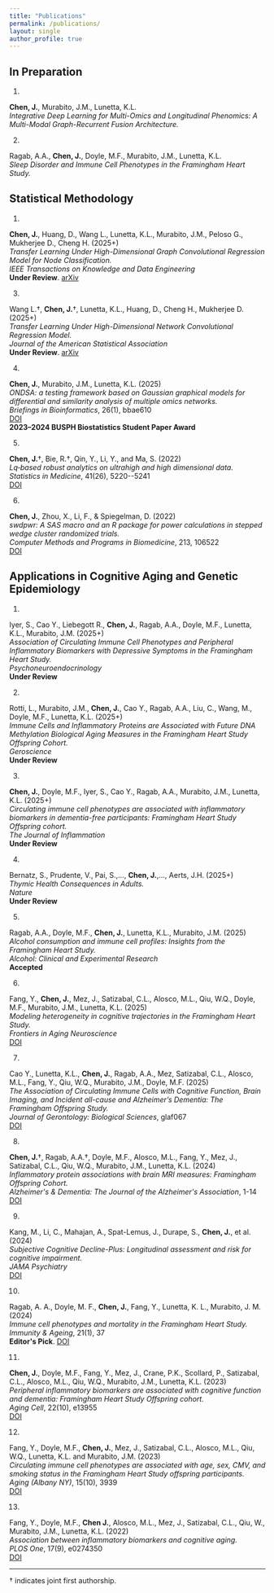 ```yaml
---
title: "Publications"
permalink: /publications/
layout: single
author_profile: true
---
```


<style>
.page__content p {
  margin-bottom: 0.6em;
  font-size: 17px;
  line-height: 1.7;
}
.page__content em {
  font-style: italic;
  color: #333;
}
.page__content strong {
  font-weight: 600;
  color: #000;
}
.page__content a {
  color: #007acc;
  font-weight: 500;
}
.page__content {
  font-family: "Georgia", serif;
}
</style>

## In Preparation

1.  
**Chen, J.**, Murabito, J.M., Lunetta, K.L.  
*Integrative Deep Learning for Multi-Omics and Longitudinal Phenomics: A Multi-Modal Graph-Recurrent Fusion Architecture.*  


2.  
Ragab, A.A., **Chen, J.**, Doyle, M.F., Murabito, J.M., Lunetta, K.L.  
*Sleep Disorder and Immune Cell Phenotypes in the Framingham Heart Study.*  


## Statistical Methodology 
1.  
**Chen, J.**, Huang, D., Wang L., Lunetta, K.L., Murabito, J.M., Peloso G., Mukherjee D., Cheng H. (2025+)  
*Transfer Learning Under High-Dimensional Graph Convolutional Regression Model for Node Classification.*   
_IEEE Transactions on Knowledge and Data Engineering_   
**Under Review**. [arXiv](https://arxiv.org/abs/2405.16672)

3.  
Wang L.†, **Chen, J.**†, Lunetta, K.L., Huang, D., Cheng H., Mukherjee D. (2025+)  
*Transfer Learning Under High-Dimensional Network Convolutional Regression Model.*  
_Journal of the American Statistical Association_  
**Under Review**. [arXiv](https://arxiv.org/abs/2504.19979)

4.  
**Chen, J.**, Murabito, J.M., Lunetta, K.L. (2025)  
*ONDSA: a testing framework based on Gaussian graphical models for differential and similarity analysis of multiple omics networks.*  
_Briefings in Bioinformatics_, 26(1), bbae610  
[DOI](https://doi.org/10.1093/bib/bbae610)  
**2023–2024 BUSPH Biostatistics Student Paper Award**

5.  
**Chen, J.**†, Bie, R.†, Qin, Y., Li, Y., and Ma, S. (2022)  
*Lq‐based robust analytics on ultrahigh and high dimensional data.*  
_Statistics in Medicine_, 41(26), 5220--5241  
[DOI](https://doi.org/10.1002/sim.9515)

6.  
**Chen, J.**, Zhou, X., Li, F., & Spiegelman, D. (2022)  
*swdpwr: A SAS macro and an R package for power calculations in stepped wedge cluster randomized trials.*  
_Computer Methods and Programs in Biomedicine_, 213, 106522  
[DOI](https://doi.org/10.1016/j.cmpb.2021.106522)

## Applications in Cognitive Aging and Genetic Epidemiology
1.  
Iyer, S., Cao Y., Liebegott R., **Chen, J.**, Ragab, A.A., Doyle, M.F., Lunetta, K.L., Murabito, J.M.  (2025+)  
*Association of Circulating Immune Cell Phenotypes and Peripheral Inflammatory Biomarkers with Depressive Symptoms in the Framingham Heart Study.*  
_Psychoneuroendocrinology_  
**Under Review**

2.  
Rotti, L., Murabito, J.M., **Chen, J.**, Cao Y., Ragab, A.A., Liu, C., Wang, M., Doyle, M.F., Lunetta, K.L. (2025+)  
*Immune Cells and Inflammatory Proteins are Associated with Future DNA Methylation Biological Aging Measures in the Framingham Heart Study Offspring Cohort.*  
_Geroscience_  
**Under Review**

3.  
**Chen, J.**, Doyle, M.F., Iyer, S., Cao Y., Ragab, A.A., Murabito, J.M., Lunetta, K.L. (2025+)  
*Circulating immune cell phenotypes are associated with inflammatory biomarkers in dementia-free participants: Framingham Heart Study Offspring cohort.*  
_The Journal of Inflammation_  
**Under Review**

4.  
Bernatz, S., Prudente, V., Pai, S.,..., **Chen, J.**,..., Aerts, J.H. (2025+)  
*Thymic Health Consequences in Adults.*  
_Nature_  
**Under Review**

5.  
Ragab, A.A., Doyle, M.F., **Chen, J.**, Lunetta, K.L., Murabito, J.M. (2025)  
*Alcohol consumption and immune cell profiles: Insights from the Framingham Heart Study.*  
_Alcohol: Clinical and Experimental Research_  
**Accepted**

6.  
Fang, Y., **Chen, J.**, Mez, J., Satizabal, C.L.,  Alosco, M.L.,  Qiu, W.Q.,  Doyle, M.F., Murabito, J.M., Lunetta, K.L. (2025)  
*Modeling heterogeneity in cognitive trajectories in the Framingham Heart Study.*  
_Frontiers in Aging Neuroscience_    
[DOI](https://www.frontiersin.org/journals/aging-neuroscience/articles/10.3389/fnagi.2025.1471154/full)

7.  
Cao Y., Lunetta, K.L., **Chen, J.**, Ragab, A.A.,  Mez, Satizabal, C.L., Alosco, M.L., Fang, Y., Qiu, W.Q., Murabito, J.M., Doyle, M.F. (2025)  
*The Association of Circulating Immune Cells with Cognitive Function, Brain Imaging, and Incident all-cause and Alzheimer’s Dementia: The Framingham Offspring Study.*  
_Journal of Gerontology: Biological Sciences_, glaf067  
[DOI](https://doi.org/10.1093/gerona/glaf067)

8.  
**Chen, J.**†, Ragab, A.A.†, Doyle, M.F., Alosco, M.L., Fang, Y., Mez, J., Satizabal, C.L., Qiu, W.Q., Murabito, J.M., Lunetta, K.L. (2024)  
*Inflammatory protein associations with brain MRI measures: Framingham Offspring Cohort.*  
_Alzheimer's & Dementia: The Journal of the Alzheimer's Association_, 1-14  
[DOI](https://doi.org/10.1002/alz.13896)

9.  
Kang, M., Li, C., Mahajan, A., Spat-Lemus, J., Durape, S., **Chen, J.**, et al. (2024)  
*Subjective Cognitive Decline-Plus: Longitudinal assessment and risk for cognitive impairment.*  
_JAMA Psychiatry_  
[DOI](https://doi.org/10.1001/jamapsychiatry.2024.1678)

10.  
Ragab, A. A., Doyle, M. F., **Chen, J.**, Fang, Y., Lunetta, K. L., Murabito, J. M. (2024)  
*Immune cell phenotypes and mortality in the Framingham Heart Study.*  
_Immunity & Ageing_, 21(1), 37  
**Editor's Pick**. [DOI](https://doi.org/10.1186/s12979-024-00384-y)

11.  
**Chen, J.**, Doyle, M.F., Fang, Y., Mez, J., Crane, P.K., Scollard, P., Satizabal, C.L., Alosco, M.L., Qiu, W.Q., Murabito, J.M., Lunetta, K.L. (2023)  
*Peripheral inflammatory biomarkers are associated with cognitive function and dementia: Framingham Heart Study Offspring cohort.*  
_Aging Cell_, 22(10), e13955  
[DOI](https://doi.org/10.1111/acel.13955)

12.  
Fang, Y., Doyle, M.F., **Chen, J.**, Mez, J., Satizabal, C.L., Alosco, M.L., Qiu, W.Q., Lunetta, K.L. and Murabito, J.M. (2023)  
*Circulating immune cell phenotypes are associated with age, sex, CMV, and smoking status in the Framingham Heart Study offspring participants.*  
_Aging (Albany NY)_, 15(10), 3939  
[DOI](https://doi.org/10.18632/aging.204874)

13.  
Fang, Y., Doyle, M.F., **Chen J.**, Alosco, M.L., Mez, J., Satizabal, C.L., Qiu, W., Murabito, J.M., Lunetta, K.L. (2022)  
*Association between inflammatory biomarkers and cognitive aging.*  
_PLOS One_, 17(9), e0274350  
[DOI](https://doi.org/10.1371/journal.pone.0274350)

---

† indicates joint first authorship.

